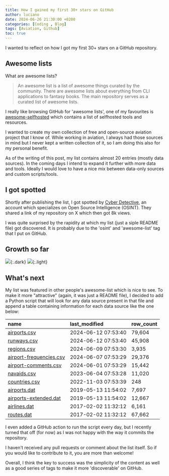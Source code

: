 ```yaml
---
title: How I gained my first 30+ stars on GitHub
author: luciano
date: 2024-06-26 21:30:00 +0200
categories: [Coding , Blog]
tags: [Aviation, Github]
toc: true
---
```


I wanted to reflect on how I got my first 30+ stars on a GitHub repository.

## Awesome lists
What are awesome lists? 

>An awesome list is a list of awesome things curated by the community. There are awesome lists about everything from CLI applications to fantasy books. The main repository serves as a curated list of awesome lists.

I really like browsing GitHub for 'awesome lists', one of my favourites is [awesome-selfhosted](https://github.com/awesome-selfhosted/awesome-selfhosted) which contains a list of selfhosted tools and resources.

I wanted to create my own collection of free and open-source aviation project that I know of. While working in aviation, I always had those sources in mind but I never kept a written collection of it, so I am doing this also for my personal benefit. 

As of the writing of this post, my list contains almost 20 entries (mostly data sources). In the coming days I intend to expand it further with more data and tools. Ideally I would love to have a nice mix between data-only sources and custom scripts/tools. 


## I got spotted
Shortly after publishing the list, I got spotted by [Cyber Detective](https://x.com/cyb_detective), an account which specializes on Open Source Intelligence (OSINT). They shared a link of my repository on X which then got 8k views.

I was quite surprised by the rapidity at which my list (just a siple README file) got discovered. It is probably due to the 'osint' and 'awesome-list' tag that I put on GitHub.

## Growth so far

![](https://api.star-history.com/svg?repos=lucianosrp/open-source-aviation&type=Date&theme=dark){:.dark}
![](https://api.star-history.com/svg?repos=lucianosrp/open-source-aviation&type=Date){:.light}

## What's next

My list was featured in other people's awesome-list which is nice to see. To make it more "attractive" (again, it was just a README file), I decided to add a Python script that will look for any data source present in that file and append a table containing information for each data source like the one below:

| name                                                                                                                      | last_modified       | row_count   |
|:--------------------------------------------------------------------------------------------------------------------------|:--------------------|:------------|
| [airports.csv](https://raw.githubusercontent.com/davidmegginson/ourairports-data/main/airports.csv)                       | 2024-06-12 07:53:40 | 79,604      |
| [runways.csv](https://raw.githubusercontent.com/davidmegginson/ourairports-data/main/runways.csv)                         | 2024-06-12 07:53:40 | 45,908      |
| [regions.csv](https://raw.githubusercontent.com/davidmegginson/ourairports-data/main/regions.csv)                         | 2024-06-09 07:53:30 | 3,935       |
| [airport-frequencies.csv](https://raw.githubusercontent.com/davidmegginson/ourairports-data/main/airport-frequencies.csv) | 2024-06-07 07:53:29 | 29,376      |
| [airport-comments.csv](https://raw.githubusercontent.com/davidmegginson/ourairports-data/main/airport-comments.csv)       | 2024-06-01 07:53:29 | 15,442      |
| [navaids.csv](https://raw.githubusercontent.com/davidmegginson/ourairports-data/main/navaids.csv)                         | 2023-06-04 07:53:28 | 11,020      |
| [countries.csv](https://raw.githubusercontent.com/davidmegginson/ourairports-data/main/countries.csv)                     | 2022-11-03 07:53:39 | 248         |
| [airports.dat](https://raw.githubusercontent.com/jpatokal/openflights/master/data/airports.dat)                           | 2019-05-13 11:54:02 | 7,697       |
| [airports-extended.dat](https://raw.githubusercontent.com/jpatokal/openflights/master/data/airports-extended.dat)         | 2019-05-13 11:54:02 | 12,667      |
| [airlines.dat](https://raw.githubusercontent.com/jpatokal/openflights/master/data/airlines.dat)                           | 2017-02-02 11:32:12 | 6,161       |
| [routes.dat](https://raw.githubusercontent.com/jpatokal/openflights/master/data/routes.dat)                               | 2017-02-02 11:32:12 | 67,662      |



I even added a GitHub action to run the script every day, but I recently turned that off (for now) as I was not happy with the way it commits the repository. 

I haven't received any pull requests or comment about the list itself. So if you would like to contribute to it, you are more than welcome! 

Overall, I think the key to success was the simplicity of the content as well as a good series of tags to make it more 'discoverable' on GitHub. 